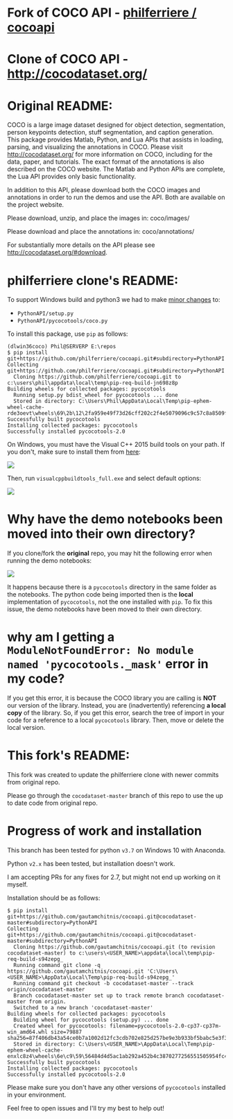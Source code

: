 Fork of COCO API - [philferriere / cocoapi](https://github.com/philferriere/cocoapi)
===========================================

Clone of COCO API - http://cocodataset.org/
===========================================

# Original README:

COCO is a large image dataset designed for object detection, segmentation, person keypoints detection, stuff segmentation, and caption generation. This package provides Matlab, Python, and Lua APIs that assists in loading, parsing, and visualizing the annotations in COCO. Please visit http://cocodataset.org/ for more information on COCO, including for the data, paper, and tutorials. The exact format of the annotations is also described on the COCO website. The Matlab and Python APIs are complete, the Lua API provides only basic functionality.

In addition to this API, please download both the COCO images and annotations in order to run the demos and use the API. Both are available on the project website.

Please download, unzip, and place the images in: coco/images/

Please download and place the annotations in: coco/annotations/

For substantially more details on the API please see http://cocodataset.org/#download.

# philferriere clone's README:

To support Windows build and python3 we had to make [minor changes](https://github.com/cocodataset/cocoapi/compare/master...philferriere:master#diff-49ecc5c8e93163121e2cc2eb6b1fca2c) to:

- `PythonAPI/setup.py`
- `PythonAPI/pycocotools/coco.py`

To install this package, use `pip` as follows:

```
(dlwin36coco) Phil@SERVERP E:\repos
$ pip install git+https://github.com/philferriere/cocoapi.git#subdirectory=PythonAPI
Collecting git+https://github.com/philferriere/cocoapi.git#subdirectory=PythonAPI
  Cloning https://github.com/philferriere/cocoapi.git to c:\users\phil\appdata\local\temp\pip-req-build-jn698z8p
Building wheels for collected packages: pycocotools
  Running setup.py bdist_wheel for pycocotools ... done
  Stored in directory: C:\Users\Phil\AppData\Local\Temp\pip-ephem-wheel-cache-rde3oevt\wheels\69\2b\12\2fa959e49f73d26cff202c2f4e5079096c9c57c8a8509fd75c
Successfully built pycocotools
Installing collected packages: pycocotools
Successfully installed pycocotools-2.0
```

On Windows, you must have the Visual C++ 2015 build tools on your path. If you don't, make sure to install them from [here](https://go.microsoft.com/fwlink/?LinkId=691126):

![](img/download.png)

Then, run `visualcppbuildtools_full.exe` and select default options:

![](img/install.png)

# Why have the demo notebooks been moved into their own directory?

If you clone/fork the **original** repo, you may hit the following error when running the demo notebooks:

![](img/notebooks.png)

It happens because there is a `pycocotools` directory in the same folder as the notebooks. The python code being imported then is the **local** implementation of `pycocotools`, not the one installed with `pip`. To fix this issue, the demo notebooks have been moved to their own directory.

# why am I getting a `ModuleNotFoundError: No module named 'pycocotools._mask'` error in my code?

If you get this error, it is because the COCO library you are calling is **NOT** our version of the library. Instead, you are (inadvertently) referencing **a local copy** of the library. So, if you get this error, search the tree of import in your code for a reference to a local `pycocotools` library. Then, move or delete the local version.

# This fork's README:

This fork was created to update the philferriere clone with newer commits from original repo.

Please go through the `cocodataset-master` branch of this repo to use the up to date code from original repo.

# Progress of work and installation

This branch has been tested for python `v3.7` on Windows 10 with Anaconda.

Python `v2.x` has been tested, but installation doesn't work.

I am accepting PRs for any fixes for 2.7, but might not end up working on it myself.

Installation should be as follows:

```
$ pip install git+https://github.com/gautamchitnis/cocoapi.git@cocodataset-master#subdirectory=PythonAPI
Collecting git+https://github.com/gautamchitnis/cocoapi.git@cocodataset-master#subdirectory=PythonAPI
  Cloning https://github.com/gautamchitnis/cocoapi.git (to revision cocodataset-master) to c:\users\<USER_NAME>\appdata\local\temp\pip-req-build-s94zepg_
  Running command git clone -q https://github.com/gautamchitnis/cocoapi.git 'C:\Users\<USER_NAME>\AppData\Local\Temp\pip-req-build-s94zepg_'
  Running command git checkout -b cocodataset-master --track origin/cocodataset-master
  Branch cocodataset-master set up to track remote branch cocodataset-master from origin.
  Switched to a new branch 'cocodataset-master'
Building wheels for collected packages: pycocotools
  Building wheel for pycocotools (setup.py) ... done
  Created wheel for pycocotools: filename=pycocotools-2.0-cp37-cp37m-win_amd64.whl size=79887 sha256=87f406db43a54ce0b7a1002d12fc3cdb702e825d257be9e3b933bf5babc5e3f3
  Stored in directory: C:\Users\<USER_NAME>\AppData\Local\Temp\pip-ephem-wheel-cache-enxlc8z4\wheels\6e\c9\59\56484d4d5ac1ab292a452b4c3870277256551505954fc4a1db
Successfully built pycocotools
Installing collected packages: pycocotools
Successfully installed pycocotools-2.0
```

Please make sure you don't have any other versions of `pycocotools` installed in your environment.

Feel free to open issues and I'll try my best to help out!
